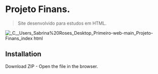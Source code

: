 # Projeto Finans.

> Site desenvolvido para estudos em HTML.

![_C__Users_Sabrina%20Roses_Desktop_Primeiro-web-main_Projeto-Finans_index html](https://user-images.githubusercontent.com/65089744/197506101-ce6ad46f-3532-48e5-bef8-6ca4659a6116.png)

## Installation
Download ZIP - Open the file in the browser.





